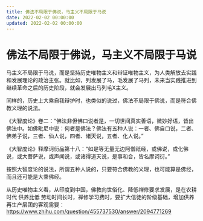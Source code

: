 ```yaml
---
title: 佛法不局限于佛说，马主义不局限于马说
date: 2022-02-02 00:00:00
updated: 2022-02-02 00:00:00
---
```


# 佛法不局限于佛说，马主义不局限于马说

马主义不局限于马说，而是坚持历史唯物主义和辩证唯物主义，为人类解放去实践和发展理论的政治主张。就比如，列发展了马，毛发展了马列，未来当实践推进到继续革命之后的历史阶段，就会发展出马列毛X主义。

同样的，历史上大乘自我辩护时，也类似的说过，佛法不局限于佛说，而是符合佛教义理的说法。

《大智度论》卷二：“佛法非但佛口说者是，一切世间真实善语，微妙好语，皆出佛法中。如佛毗尼中说：何者是佛法？佛法有五种人说：一者、佛自口说，二者、佛弟子说，三者、仙人说，四者、诸天说，五者、化人说。”

《大智度论》释摩诃衍品第十八：“如是等无量无边阿僧祇经，或佛说，或化佛说，或大菩萨说，或声闻说，或诸得道天说，是事和合，皆名摩诃衍。”

按照大智度论的说法，所谓五种人说的，只要符合佛教的义理，也可能算是佛经，而且还可能是大乘佛经。

从历史唯物主义看，从印度到中国，佛教向世俗化、降低禅修要求发展，是在农耕时代 供养比低 劳动时间长时，禅修学习费时，要扩大信徒的阶级基础，增加供养 再生产层团的客观需要：https://www.zhihu.com/question/455737530/answer/2094771269
